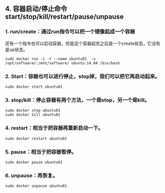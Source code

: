 ## 4. 容器启动/停止命令 start/stop/kill/restart/pause/unpause
### 1. **run/create**：通过run指令可以把一个镜像起成一个容器
还有一个指令也可以启动容器，但是这个容器起完之后是一个create状态，它没有是up状态。
```
sudo docker run -i -t --name ubuntu01  -v /opt/software/:/mnt/software/ ubuntu:14.04 /bin/bash
```
### 2. **Start**：容器也可以进行停止，stop掉，我们可以把它再启动起来。
```
sudo docker start ubuntu01
```
### 3. **stop/kill**：停止容器有两个方法，一个是stop，另一个是kill。
```
sudo docker stop ubuntu01
sudo docker kill ubuntu01
```
### 4. **restart**：相当于把容器再重新启动一下。
```
sudo docker restart ubuntu01
```
### 5. **pause**：相当于把容器暂停。
```
sudo docker pause ubuntu01
```
### 6. **unpause**：再恢复。
```
sudo docker unpause ubuntu01
```
